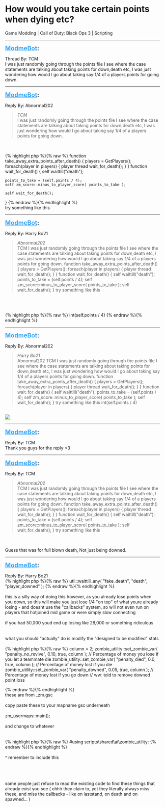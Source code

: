 # How would you take certain points when dying etc?
Game Modding | Call of Duty: Black Ops 3 | Scripting

---
<strong style="font-size: 1.4em;"><span style="text-decoration: underline;text-decoration-color: #34a7f9;"><span style="color:#34a7f9;">ModmeBot</span></span>:</strong>

<p>Thread By: TCM<br />I was just randomly going through the points file I see where the case statements are talking about taking points for down,death etc, I was just wondering how would I go about taking say 1/4 of a players points for going down.</p>

---
<strong style="font-size: 1.4em;"><span style="text-decoration: underline;text-decoration-color: #34a7f9;"><span style="color:#34a7f9;">ModmeBot</span></span>:</strong>

<p>Reply By: Abnormal202<br /><blockquote><em>TCM</em><br />I was just randomly going through the points file I see where the case statements are talking about taking points for down,death etc, I was just wondering how would I go about taking say 1/4 of a players points for going down.</blockquote><br /> <br />{% highlight php %}{% raw %}
function take_away_extra_points_after_death()
{
	players = GetPlayers();
	foreach(player in players)
	{
		player thread wait_for_death();
	}
}
function wait_for_death()
{
	self waittill("death");

	points_to_take = (self.points / 4);
	self zm_score::minus_to_player_score( points_to_take );

	self wait_for_death();
}
{% endraw %}{% endhighlight %}
 <br />try something like this</p>

---
<strong style="font-size: 1.4em;"><span style="text-decoration: underline;text-decoration-color: #34a7f9;"><span style="color:#34a7f9;">ModmeBot</span></span>:</strong>

<p>Reply By: Harry Bo21<br /><blockquote><em>Abnormal202</em><br />TCM I was just randomly going through the points file I see where the case statements are talking about taking points for down,death etc, I was just wondering how would I go about taking say 1/4 of a players points for going down.   function take_away_extra_points_after_death() { players = GetPlayers(); foreach(player in players) { player thread wait_for_death(); } } function wait_for_death() { self waittill(&quot;death&quot;); points_to_take = (self.points / 4); self zm_score::minus_to_player_score( points_to_take ); self wait_for_death(); }   try something like this</blockquote><br /> <br /> <br />{% highlight php %}{% raw %}
int(self.points / 4)
{% endraw %}{% endhighlight %}
</p>

---
<strong style="font-size: 1.4em;"><span style="text-decoration: underline;text-decoration-color: #34a7f9;"><span style="color:#34a7f9;">ModmeBot</span></span>:</strong>

<p>Reply By: Abnormal202<br /><blockquote><em>Harry Bo21</em><br />Abnormal202 TCM I was just randomly going through the points file I see where the case statements are talking about taking points for down,death etc, I was just wondering how would I go about taking say 1/4 of a players points for going down.   function take_away_extra_points_after_death() { players = GetPlayers(); foreach(player in players) { player thread wait_for_death(); } } function wait_for_death() { self waittill(&quot;death&quot;); points_to_take = (self.points / 4); self zm_score::minus_to_player_score( points_to_take ); self wait_for_death(); }   try something like this     int(self.points / 4)</blockquote><br /> <img style="max-width: 500px;" src="https://i.imgur.com/EivWnTn.jpg"></p>

---
<strong style="font-size: 1.4em;"><span style="text-decoration: underline;text-decoration-color: #34a7f9;"><span style="color:#34a7f9;">ModmeBot</span></span>:</strong>

<p>Reply By: TCM<br />Thank you guys for the reply &lt;3</p>

---
<strong style="font-size: 1.4em;"><span style="text-decoration: underline;text-decoration-color: #34a7f9;"><span style="color:#34a7f9;">ModmeBot</span></span>:</strong>

<p>Reply By: TCM<br /><blockquote><em>Abnormal202</em><br />TCM I was just randomly going through the points file I see where the case statements are talking about taking points for down,death etc, I was just wondering how would I go about taking say 1/4 of a players points for going down.   function take_away_extra_points_after_death() { players = GetPlayers(); foreach(player in players) { player thread wait_for_death(); } } function wait_for_death() { self waittill(&quot;death&quot;); points_to_take = (self.points / 4); self zm_score::minus_to_player_score( points_to_take ); self wait_for_death(); }   try something like this</blockquote><br /> <br />Guess that was for full blown death, Not just being downed.</p>

---
<strong style="font-size: 1.4em;"><span style="text-decoration: underline;text-decoration-color: #34a7f9;"><span style="color:#34a7f9;">ModmeBot</span></span>:</strong>

<p>Reply By: Harry Bo21<br />{% highlight php %}{% raw %}
util::waittill_any( "fake_death", "death", "player_downed" );
{% endraw %}{% endhighlight %}
 <br /> <br />this is a silly way of doing this however, as you already lose points when you down, so this will make you just lose 1/4 &quot;on top&quot; of what youre already losing - and doesnt use the &quot;callbacks&quot; system, so will not even run on players that hotjoined mid game or were simply slow connecting<br /> <br />if you had 50,000 youd end up losing like 28,000 or something ridiculous<br /> <br /> <br />what you should &quot;actually&quot; do is modify the &quot;designed to be modified&quot; stats<br /> <br />{% highlight php %}{% raw %}
column = 2;
	zombie_utility::set_zombie_var( "penalty_no_revive", 				0.10, 	true,	column );	// Percentage of money you lose if you let a teammate die
	zombie_utility::set_zombie_var( "penalty_died",						0.0, 	true,	column );	// Percentage of money lost if you die
	zombie_utility::set_zombie_var( "penalty_downed", 					0.05, 	true,	column );	// Percentage of money lost if you go down // ww: told to remove downed point loss

{% endraw %}{% endhighlight %}
 <br />these are from _zm.gsc<br /> <br />copy paste these to your mapname gsc underneath<br /> <br />zm_usermaps::main();<br /> <br />and change to whatever<br /> <br /> <br />{% highlight php %}{% raw %}
#using scripts\shared\ai\zombie_utility;
{% endraw %}{% endhighlight %}
 <br /> <br />^ remember to include this<br /> <br /> <br /> <br /> <br />some people just refuse to read the existing code to find these things that already exist you see ( ohhh they claim to, yet they literally always miss these, and miss the callbacks - like on laststand, on death and on spawned... )</p>
